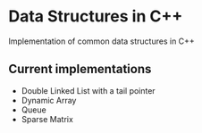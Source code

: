 # Data Structures in C++

Implementation of common data structures in C++

## Current implementations

- Double Linked List with a tail pointer
- Dynamic Array
- Queue
- Sparse Matrix
